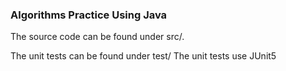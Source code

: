 ### Algorithms Practice Using Java
The source code can be found under src/.


The unit tests can be found under test/
The unit tests use JUnit5
 